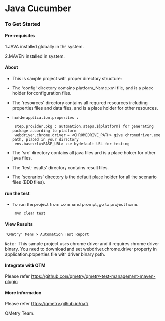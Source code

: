 # Java Cucumber

### To Get Started

#### Pre-requisites
1.JAVA installed globally in the system.

2.MAVEN installed in system.

#### About
* This is sample project with proper directory structure:
* The 'config' directory contains platform_Name.xml file, and is a place holder for configuration files.
* The 'resources' directory contains all required resources including properties files and data files, and is a place holder for other resources.
* inside `application.properties : `

	   step.provider.pkg : automation.steps.${platform} for generating package according to platform
	   webdriver.chrome.driver = <CHROMEDRIVE_PATH> give chromedriver.exe path, placed in your directory
	   env.baseurl=<BASE_URL> use bydefault URL for testing

* The 'src' directory contains all java files and is a place holder for other java files.
* The 'test-results' directory contains result files.
* The 'scenarios' directory is the default place holder for all the scenario files (BDD files).

#### run the test
* To run the project from command prompt, go to project home.
	```
	 mvn clean test
	 ```

#### View Results.
	'QMetry' Menu > Automation Test Report

```Note: ```This sample project uses chrome driver and it requires chrome driver binary.
You need to download and set webdriver.chrome.driver property in application.properties file with driver binary path.

#### Integrate with QTM
Please refer https://github.com/qmetry/qmetry-test-management-maven-plugin

#### More Information
Please refer https://qmetry.github.io/qaf/

QMetry Team.
